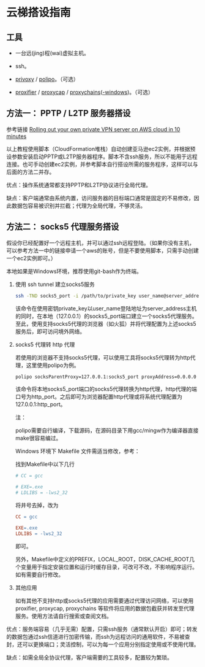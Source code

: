 # 云梯搭设指南

## 工具

- 一台远(jing)程(wai)虚拟主机。

- ssh。

- [privoxy](https://www.privoxy.org) / [polipo](https://github.com/jech/polipo.git)。（可选）

- [proxifier](https://proxifier.soft32.com) / [proxycap](http://www.proxycap.com) / [proxychains](https://github.com/haad/proxychains)([-windows](https://github.com/shunf4/proxychains-windows.git))。（可选）

## 方法一： PPTP / L2TP 服务器搭设

参考链接 [Rolling out your own private VPN server on AWS cloud in 10 minutes](https://github.com/webdigi/AWS-VPN-Server-Setup)

以上教程使用脚本（CloudFormation堆栈）自动创建亚马逊ec2实例，并根据预设参数安装启动PPTP或L2TP服务器程序。脚本不含ssh服务，所以不能用于远程连接。也可手动创建ec2实例，并参考脚本自行搭设所需的服务程序，这样可以与后面的方法二并存。

优点：操作系统通常都支持PPTP和L2TP协议进行全局代理。

缺点：客户端通常由系统内置，访问服务器的目标端口通常是固定的不易修改，因此数据包容易被识别并拦截；代理为全局代理，不够灵活。

## 方法二： socks5 代理服务搭设

假设你已经配置好一个远程主机，并可以通过ssh远程登陆。（如果你没有主机，可以参考方法一中的链接申请一个aws的账号，但是不要使用脚本，只需手动创建一个ec2实例即可。）

本地如果是Windows环境，推荐使用git-bash作为终端。

1. 使用 ssh tunnel 建立socks5服务

    ```sh
    ssh -TND socks5_port -i /path/to/private_key user_name@server_address
    ```

    该命令在使用密钥private_key以user_name登陆地址为server_address主机的同时，在本地（127.0.0.1）的socks5_port端口建立一个socks5代理服务。至此，使用支持socks5代理的浏览器（如火狐）并将代理配置为上述socks5服务后，即可访问境外网络。

1. socks5 代理转 http 代理

    若使用的浏览器不支持socks5代理，可以使用工具将socks5代理转为http代理，这里使用polipo为例。

    ```sh
    polipo socksParentProxy=127.0.0.1:socks5_port proxyAddress=0.0.0.0 proxyPort=http_port
    ```

    该命令将本地socks5_port端口的socks5代理转换为http代理，http代理的端口号为http_port。之后即可为浏览器配置http代理或将系统代理配置为127.0.0.1:http_port。

    注：

    polipo需要自行编译，下载源码，在源码目录下用gcc/mingw作为编译器直接make很容易编过。

    Windows 环境下 Makefile 文件需适当修改，参考：

    找到Makefile中以下几行

    ```Makefile
    # CC = gcc

    # EXE=.exe
    # LDLIBS = -lws2_32
    ```

    将井号去掉，改为

    ```Makefile
    CC = gcc

    EXE=.exe
    LDLIBS = -lws2_32
    ```

    即可。

    另外，Makefile中定义的PREFIX，LOCAL_ROOT，DISK_CACHE_ROOT几个变量用于指定安装位置和运行时缓存目录，可改可不改，不影响程序运行。如有需要自行修改。

1. 其他应用

    如有其他不支持http或socks5代理的应用需要通过代理访问网络，可以使用 proxifier, proxycap, proxychains 等软件将应用的数据包截获并转发至代理服务。使用方法请自行搜索或查阅文档。

优点：服务端容易（几乎无需）配置，只需ssh服务（通常默认开启）即可；转发的数据包通过ssh信道进行加密传输，而ssh为远程访问的通用软件，不易被查封，还可以更换端口；灵活控制，可以为每一个应用分别指定使用或不使用代理。

缺点：如需全局全协议代理，客户端需要的工具较多，配置较为繁琐。

